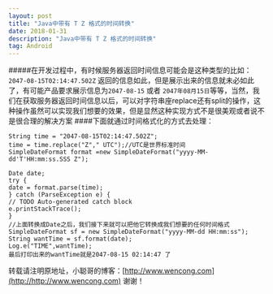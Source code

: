 ```yaml
---
layout: post
title: "Java中带有 T Z 格式的时间转换"
date: 2018-01-31 
description: "Java中带有 T Z 格式的时间转换"
tag: Android 
---   
```

#####在开发过程中，有时候服务器返回时间信息可能会是这种类型的比如：`2047-08-15T02:14:47.502Z`  返回的信息如此，但是展示出来的信息就未必如此了，有可能产品要求展示信息为`2047-08-15` 或者  `2047年08月15日`等等，当然，我们在获取服务器返回时间信息以后，可以对字符串座replace还有split的操作，这种操作虽然可以实现我们想要的效果，但是显然这种实现方式不是很美观或者说不是很合理的解决方案
####下面就通过时间格式化的方式去处理：

```
String time = "2047-08-15T02:14:47.502Z";
time = time.replace("Z"," UTC");//UTC是世界标准时间
SimpleDateFormat format =new SimpleDateFormat("yyyy-MM-dd'T'HH:mm:ss.SSS Z"); 
 
Date date;  
try {  
date = format.parse(time);  
} catch (ParseException e) {  
// TODO Auto-generated catch block  
e.printStackTrace();  
} 
//上面转换成Date之后，我们接下来就可以把他它转换成我们想要的任何时间格式
SimpleDateFormat sf = new SimpleDateFormat("yyyy-MM-dd HH:mm:ss"); 
String wantTime = sf.format(date);  
Log.e("TIME",wantTime);
最后打印出来的wantTime就是2047-08-15 02:14:47 了
```


转载请注明原地址，小聪哥的博客：[http://www.wencong.com](http://http://www.wencong.com) 谢谢！
